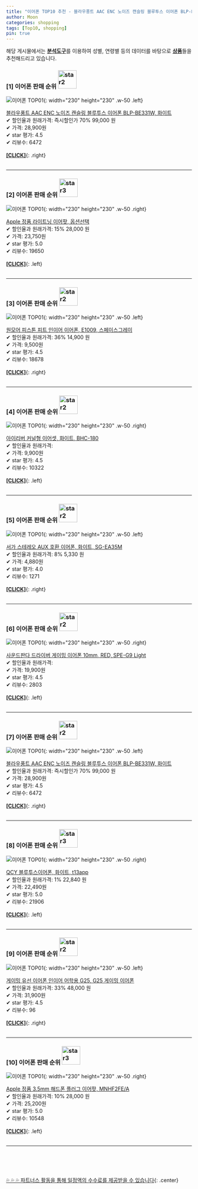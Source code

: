 ```yaml
---
title: "이어폰 TOP10 추천 - 블라우풍트 AAC ENC 노이즈 캔슬링 블루투스 이어폰 BLP-BE331W, 화이트"
author: Moon
categories: shopping
tags: [Top10, shopping]
pin: true
---
```


해당 게시물에서는 [**분석도구**](https://itemscout.io/)를 이용하여 성별, 연령별 등의 데이터를 바탕으로 [**상품**](https://link.coupang.com/a/baae76)들을 추천해드리고 있습니다.

### [1] 이어폰 판매 순위 <img width="50" alt="star2" src="https://user-images.githubusercontent.com/78655692/151471960-29c5febe-c509-4c6d-99f4-a2203eb193c5.png">

![이어폰 TOP01](https://thumbnail7.coupangcdn.com/thumbnails/remote/230x230ex/image/vendor_inventory/00a6/54c86d39dd4149a276455d8e0524d7fb5c89bb63d49632b53a81704698ec.jpg){: width="230" height="230" .w-50 .left}


[블라우풍트 AAC ENC 노이즈 캔슬링 블루투스 이어폰 BLP-BE331W, 화이트](https://link.coupang.com/re/AFFSDP?lptag=AF5964186&subid=bluemoonsky6999&pageKey=6577822503&traceid=V0-153&itemId=14790109733&vendorItemId=82676212615)
<br>
✔ 할인율과 원래가격: 즉시할인가 70%  99,000   원<br>
✔ 가격: 28,900원<br>
✔ star 평가: 4.5<br>
✔ 리뷰수: 6472<br>
<br>
[**[CLICK]**](https://link.coupang.com/re/AFFSDP?lptag=AF5964186&subid=bluemoonsky6999&pageKey=6577822503&traceid=V0-153&itemId=14790109733&vendorItemId=82676212615){: .right}
<br>
<br>

---

### [2] 이어폰 판매 순위 <img width="50" alt="star3" src="https://user-images.githubusercontent.com/78655692/151471989-9e21d7a8-a7b6-44b0-b598-2bb204b56b00.png">

![이어폰 TOP01](https://thumbnail7.coupangcdn.com/thumbnails/remote/230x230ex/image/product/image/vendoritem/2019/03/20/3414367705/a6fa268d-ffc1-499a-9b16-9b0c6416eba5.jpg){: width="230" height="230" .w-50 .right}


[Apple 정품 라이트닝 이어팟, 옵션선택](https://link.coupang.com/re/AFFSDP?lptag=AF5964186&subid=bluemoonsky6999&pageKey=5001745972&traceid=V0-153&itemId=6686675109&vendorItemId=3414367705)
<br>
✔ 할인율과 원래가격: 15%  28,000   원<br>
✔ 가격: 23,750원<br>
✔ star 평가: 5.0<br>
✔ 리뷰수: 19650<br>
<br>
[**[CLICK]**](https://link.coupang.com/re/AFFSDP?lptag=AF5964186&subid=bluemoonsky6999&pageKey=5001745972&traceid=V0-153&itemId=6686675109&vendorItemId=3414367705){: .left}
<br>
<br>

---

### [3] 이어폰 판매 순위 <img width="50" alt="star2" src="https://user-images.githubusercontent.com/78655692/151471960-29c5febe-c509-4c6d-99f4-a2203eb193c5.png">

![이어폰 TOP01](https://thumbnail8.coupangcdn.com/thumbnails/remote/230x230ex/image/retail/images/8990703373868227-84e4b29c-9826-4500-82b4-1b15ad3c3e2e.jpg){: width="230" height="230" .w-50 .left}


[원모어 피스톤 피트 인이어 이어폰, E1009, 스페이스그레이](https://link.coupang.com/re/AFFSDP?lptag=AF5964186&subid=bluemoonsky6999&pageKey=12293897&traceid=V0-153&itemId=58250264&vendorItemId=86647649903)
<br>
✔ 할인율과 원래가격: 36%  14,900   원<br>
✔ 가격: 9,500원<br>
✔ star 평가: 4.5<br>
✔ 리뷰수: 18678<br>
<br>
[**[CLICK]**](https://link.coupang.com/re/AFFSDP?lptag=AF5964186&subid=bluemoonsky6999&pageKey=12293897&traceid=V0-153&itemId=58250264&vendorItemId=86647649903){: .right}
<br>
<br>

---

### [4] 이어폰 판매 순위 <img width="50" alt="star2" src="https://user-images.githubusercontent.com/78655692/151471960-29c5febe-c509-4c6d-99f4-a2203eb193c5.png">

![이어폰 TOP01](https://thumbnail8.coupangcdn.com/thumbnails/remote/230x230ex/image/retail/images/8500311947110586-80c290af-21dc-4eda-ab5b-5c78aace9f6b.jpg){: width="230" height="230" .w-50 .right}


[아이리버 커널형 이어셋, 화이트, BHC-180](https://link.coupang.com/re/AFFSDP?lptag=AF5964186&subid=bluemoonsky6999&pageKey=6939377042&traceid=V0-153&itemId=16821782951&vendorItemId=73547640019)
<br>
✔ 할인율과 원래가격: <br>
✔ 가격: 9,900원<br>
✔ star 평가: 4.5<br>
✔ 리뷰수: 10322<br>
<br>
[**[CLICK]**](https://link.coupang.com/re/AFFSDP?lptag=AF5964186&subid=bluemoonsky6999&pageKey=6939377042&traceid=V0-153&itemId=16821782951&vendorItemId=73547640019){: .left}
<br>
<br>

---

### [5] 이어폰 판매 순위 <img width="50" alt="star2" src="https://user-images.githubusercontent.com/78655692/151471960-29c5febe-c509-4c6d-99f4-a2203eb193c5.png">

![이어폰 TOP01](https://thumbnail9.coupangcdn.com/thumbnails/remote/230x230ex/image/retail/images/40401912459336-3c48bf48-6ac1-4cbf-99a9-1fb05d5d9a50.jpg){: width="230" height="230" .w-50 .left}


[서가 스테레오 AUX 호환 이어폰, 화이트, SG-EA35M](https://link.coupang.com/re/AFFSDP?lptag=AF5964186&subid=bluemoonsky6999&pageKey=7510086806&traceid=V0-153&itemId=19676404106&vendorItemId=81555418460)
<br>
✔ 할인율과 원래가격: 8%  5,330   원<br>
✔ 가격: 4,880원<br>
✔ star 평가: 4.0<br>
✔ 리뷰수: 1271<br>
<br>
[**[CLICK]**](https://link.coupang.com/re/AFFSDP?lptag=AF5964186&subid=bluemoonsky6999&pageKey=7510086806&traceid=V0-153&itemId=19676404106&vendorItemId=81555418460){: .right}
<br>
<br>

---

### [6] 이어폰 판매 순위 <img width="50" alt="star2" src="https://user-images.githubusercontent.com/78655692/151471960-29c5febe-c509-4c6d-99f4-a2203eb193c5.png">

![이어폰 TOP01](https://thumbnail7.coupangcdn.com/thumbnails/remote/230x230ex/image/retail/images/1925070996096539-986e0639-cba8-4e82-80f6-7a6194757b27.jpg){: width="230" height="230" .w-50 .right}


[사운드판다 드라이버 게이밍 이어폰 10mm, RED, SPE-G9 Light](https://link.coupang.com/re/AFFSDP?lptag=AF5964186&subid=bluemoonsky6999&pageKey=6052981742&traceid=V0-153&itemId=11099282802&vendorItemId=82253898852)
<br>
✔ 할인율과 원래가격: <br>
✔ 가격: 19,900원<br>
✔ star 평가: 4.5<br>
✔ 리뷰수: 2803<br>
<br>
[**[CLICK]**](https://link.coupang.com/re/AFFSDP?lptag=AF5964186&subid=bluemoonsky6999&pageKey=6052981742&traceid=V0-153&itemId=11099282802&vendorItemId=82253898852){: .left}
<br>
<br>

---

### [7] 이어폰 판매 순위 <img width="50" alt="star2" src="https://user-images.githubusercontent.com/78655692/151471960-29c5febe-c509-4c6d-99f4-a2203eb193c5.png">

![이어폰 TOP01](https://thumbnail7.coupangcdn.com/thumbnails/remote/230x230ex/image/vendor_inventory/00a6/54c86d39dd4149a276455d8e0524d7fb5c89bb63d49632b53a81704698ec.jpg){: width="230" height="230" .w-50 .left}


[블라우풍트 AAC ENC 노이즈 캔슬링 블루투스 이어폰 BLP-BE331W, 화이트](https://link.coupang.com/re/AFFSDP?lptag=AF5964186&subid=bluemoonsky6999&pageKey=6577822503&traceid=V0-153&itemId=14790109733&vendorItemId=82676212615)
<br>
✔ 할인율과 원래가격: 즉시할인가 70%  99,000   원<br>
✔ 가격: 28,900원<br>
✔ star 평가: 4.5<br>
✔ 리뷰수: 6472<br>
<br>
[**[CLICK]**](https://link.coupang.com/re/AFFSDP?lptag=AF5964186&subid=bluemoonsky6999&pageKey=6577822503&traceid=V0-153&itemId=14790109733&vendorItemId=82676212615){: .right}
<br>
<br>

---

### [8] 이어폰 판매 순위 <img width="50" alt="star3" src="https://user-images.githubusercontent.com/78655692/151471989-9e21d7a8-a7b6-44b0-b598-2bb204b56b00.png">

![이어폰 TOP01](https://thumbnail8.coupangcdn.com/thumbnails/remote/230x230ex/image/retail/images/8488529899314438-79efdbc9-574a-476e-a78b-dd8fbaf34d20.jpg){: width="230" height="230" .w-50 .right}


[QCY 블루투스이어폰, 화이트, t13app](https://link.coupang.com/re/AFFSDP?lptag=AF5964186&subid=bluemoonsky6999&pageKey=6572373138&traceid=V0-153&itemId=14758141683&vendorItemId=78636438577)
<br>
✔ 할인율과 원래가격: 1%  22,840   원<br>
✔ 가격: 22,490원<br>
✔ star 평가: 5.0<br>
✔ 리뷰수: 21906<br>
<br>
[**[CLICK]**](https://link.coupang.com/re/AFFSDP?lptag=AF5964186&subid=bluemoonsky6999&pageKey=6572373138&traceid=V0-153&itemId=14758141683&vendorItemId=78636438577){: .left}
<br>
<br>

---

### [9] 이어폰 판매 순위 <img width="50" alt="star2" src="https://user-images.githubusercontent.com/78655692/151471960-29c5febe-c509-4c6d-99f4-a2203eb193c5.png">

![이어폰 TOP01](https://thumbnail8.coupangcdn.com/thumbnails/remote/230x230ex/image/vendor_inventory/e7bd/307b0520e1cc1506fe1d54c5e09e610d83a145aedde61d1f30edbfe8bb14.jpg){: width="230" height="230" .w-50 .left}


[게이밍 유선 이어폰 인이어 어학용 G25, G25 게이밍 이어폰](https://link.coupang.com/re/AFFSDP?lptag=AF5964186&subid=bluemoonsky6999&pageKey=7330329011&traceid=V0-153&itemId=18818106940&vendorItemId=84920643003)
<br>
✔ 할인율과 원래가격: 33%  48,000   원<br>
✔ 가격: 31,900원<br>
✔ star 평가: 4.5<br>
✔ 리뷰수: 96<br>
<br>
[**[CLICK]**](https://link.coupang.com/re/AFFSDP?lptag=AF5964186&subid=bluemoonsky6999&pageKey=7330329011&traceid=V0-153&itemId=18818106940&vendorItemId=84920643003){: .right}
<br>
<br>

---

### [10] 이어폰 판매 순위 <img width="50" alt="star3" src="https://user-images.githubusercontent.com/78655692/151471989-9e21d7a8-a7b6-44b0-b598-2bb204b56b00.png">

![이어폰 TOP01](https://thumbnail10.coupangcdn.com/thumbnails/remote/230x230ex/image/product/image/vendoritem/2019/03/21/3414367708/2f210f1b-7fde-41e7-a3cc-3f7121501a73.jpg){: width="230" height="230" .w-50 .right}


[Apple 정품 3.5mm 해드폰 플러그 이어팟, MNHF2FE/A](https://link.coupang.com/re/AFFSDP?lptag=AF5964186&subid=bluemoonsky6999&pageKey=164971605&traceid=V0-153&itemId=473165508&vendorItemId=3414367708)
<br>
✔ 할인율과 원래가격: 10%  28,000   원<br>
✔ 가격: 25,200원<br>
✔ star 평가: 5.0<br>
✔ 리뷰수: 10548<br>
<br>
[**[CLICK]**](https://link.coupang.com/re/AFFSDP?lptag=AF5964186&subid=bluemoonsky6999&pageKey=164971605&traceid=V0-153&itemId=473165508&vendorItemId=3414367708){: .left}
<br>
<br>

---
<br><br><br><br>[💦 💦 💦 파트너스 활동을 통해 일정액의 수수료를 제공받을 수 있습니다](https://link.coupang.com/a/baae76){: .center}